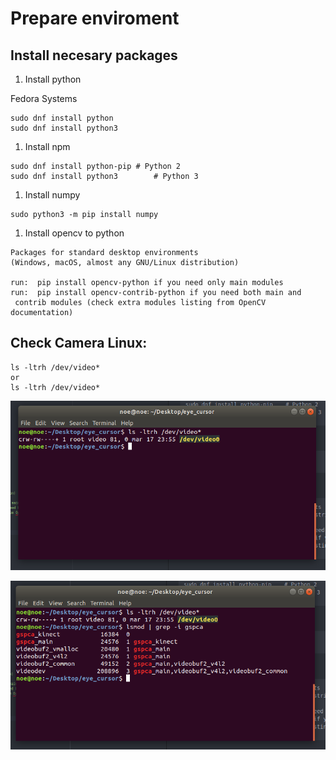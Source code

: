 # Prepare enviroment

## Install necesary packages

1. Install python

Fedora Systems
```
sudo dnf install python
sudo dnf install python3

```
1. Install npm

```
sudo dnf install python-pip	# Python 2
sudo dnf install python3		# Python 3
```

1. Install numpy

```
sudo python3 -m pip install numpy
```

1. Install opencv to python

```
Packages for standard desktop environments
(Windows, macOS, almost any GNU/Linux distribution)

run:  pip install opencv-python if you need only main modules
run:  pip install opencv-contrib-python if you need both main and
 contrib modules (check extra modules listing from OpenCV documentation)

```
## Check Camera Linux:
```
ls -ltrh /dev/video*
or
ls -ltrh /dev/video*

```
![List Camera Devices Linux option 1 ](img/Video_Camera.png)

![List Camera Devices Linux option 2 ](img/Camera_Image1.png)

